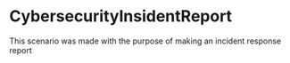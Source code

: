 # CybersecurityInsidentReport
This scenario was made with the purpose of making an incident response report
